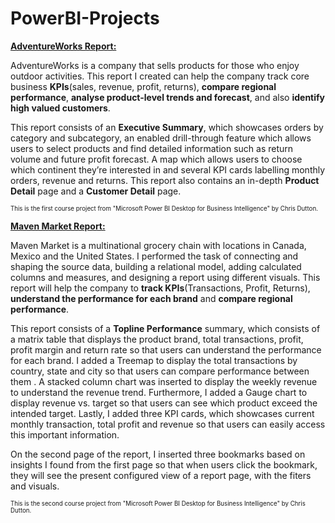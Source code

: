 # PowerBI-Projects

<ins>**AdventureWorks Report:**</ins>

AdventureWorks is a company that sells products for those who enjoy outdoor activities. This report I created can help the company track core business **KPIs**(sales, revenue, profit, returns), **compare regional performance**, **analyse product-level trends and forecast**, and also **identify high valued customers**.

This report consists of an **Executive Summary**, which showcases orders by category and subcategory, an enabled drill-through feature which allows users to select products and find detailed information such as return volume and future profit forecast. A map which allows users to choose which continent they’re interested in and several KPI cards labelling monthly orders, revenue and returns. This report also contains an in-depth **Product Detail** page and a **Customer Detail** page.


<sub><sup>This is the first course project from "Microsoft Power BI Desktop for Business Intelligence" by Chris Dutton.</sup></sub>

<ins>**Maven Market Report:**</ins> 

Maven Market is a multinational grocery chain with locations in Canada, Mexico and the United States. I performed the task of connecting and shaping the source data, building a relational model, adding calculated columns and measures, and designing a report using different visuals. This report will help the company to **track KPIs**(Transactions, Profit, Returns), **understand the performance for each brand** and **compare regional performance**.

This report consists of a **Topline Performance** summary, which consists of a matrix table that displays the product brand, total transactions, profit, profit margin and return rate so that users can understand the performance for each brand. I added a Treemap to display the total transactions by country, state and city so that users can compare performance between them . A stacked column chart was inserted to display the weekly revenue to understand the revenue trend. Furthermore, I added a Gauge chart to display revenue vs. target so that users can see which product exceed the intended target. Lastly, I added three KPI cards, which showcases current monthly transaction, total profit and revenue so that users can easily access this important information. 

On the second page of the report, I inserted three bookmarks based on insights I found from the first page so that when users click the bookmark, they will see the present configured view of a report page, with the fiters and visuals.

<sub><sup>This is the second course project from "Microsoft Power BI Desktop for Business Intelligence" by Chris Dutton.</sup></sub>
